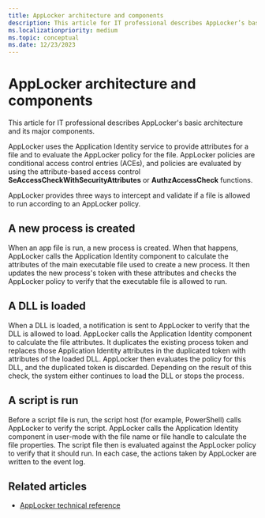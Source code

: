 ```yaml
---
title: AppLocker architecture and components
description: This article for IT professional describes AppLocker’s basic architecture and its major components.
ms.localizationpriority: medium
ms.topic: conceptual
ms.date: 12/23/2023
---
```


# AppLocker architecture and components

This article for IT professional describes AppLocker's basic architecture and its major components.

AppLocker uses the Application Identity service to provide attributes for a file and to evaluate the AppLocker policy for the file. AppLocker policies are conditional access control entries (ACEs), and policies are evaluated by using the attribute-based access control **SeAccessCheckWithSecurityAttributes** or **AuthzAccessCheck** functions.

AppLocker provides three ways to intercept and validate if a file is allowed to run according to an AppLocker policy.

## A new process is created

When an app file is run, a new process is created. When that happens, AppLocker calls the Application Identity component to calculate the attributes of the main executable file used to create a new process. It then updates the new process's token with these attributes and checks the AppLocker policy to verify that the executable file is allowed to run.

## A DLL is loaded

When a DLL is loaded, a notification is sent to AppLocker to verify that the DLL is allowed to load. AppLocker calls the Application Identity component to calculate the file attributes. It duplicates the existing process token and replaces those Application Identity attributes in the duplicated token with attributes of the loaded DLL. AppLocker then evaluates the policy for this DLL, and the duplicated token is discarded. Depending on the result of this check, the system either continues to load the DLL or stops the process.

## A script is run

Before a script file is run, the script host (for example, PowerShell) calls AppLocker to verify the script. AppLocker calls the Application Identity component in user-mode with the file name or file handle to calculate the file properties. The script file then is evaluated against the AppLocker policy to verify that it should run. In each case, the actions taken by AppLocker are written to the event log.

## Related articles

- [AppLocker technical reference](applocker-technical-reference.md)
